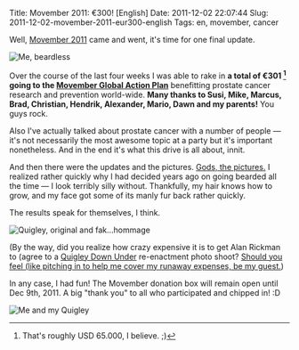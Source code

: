 Title: Movember 2011: €300! [English]
Date: 2011-12-02 22:07:44
Slug: 2011-12-02-movember-2011-eur300-english
Tags: en, movember, cancer


Well, [Movember 2011][1] came and went, it's time for one final update.

![Me, beardless][2]

Over the course of the last four weeks I was able to rake in **a total of €301
[^1] going to the [Movember Global Action Plan][4]** benefitting prostate
cancer research and prevention world-wide. **Many thanks to Susi, Mike,
Marcus, Brad, Christian, Hendrik, Alexander, Mario, Dawn and my parents!** You
guys rock.

Also I've actually talked about prostate cancer with a number of people — it's
not necessarily the most awesome topic at a party but it's important
nonetheless. And in the end it's what this drive is all about, innit.

And then there were the updates and the pictures. [Gods, the pictures.][5] I
realized rather quickly why I had decided years ago on going bearded all the
time — I look terribly silly without. Thankfully, my hair knows how to grow,
and my face got some of its manly fur back rather quickly.

The results speak for themselves, I think.

![Quigley, original and fak…hommage][6]

(By the way, did you realize how crazy expensive it is to get Alan Rickman to
(agree to a [Quigley Down Under][7] re-enactment photo shoot? [Should you feel
(like pitching in to help me cover my runaway expenses, be my guest.][8])

In any case, I had fun! The Movember donation box will remain open until Dec
9th, 2011. A big "thank you" to all who participated and chipped in! :D

![Me and my Quigley][9]


[^1]: That's roughly USD 65.000, I believe. ;)

   [1]: http://blog.zottmann.org/post/12193484608/movember-2011-deutsch
   [2]: http://farm7.staticflickr.com/6224/6308780220_564bcba7ac_m.jpg
   [3]: #fn:p13645781220-1
   [4]: http://be.movember.com/en/campaign/nesp/mens-health/
   [5]: http://www.flickr.com/photos/czottmann/sets/72157628027245330/
   [6]: http://farm8.staticflickr.com/7150/6442021525_5ef1914d9a_z.jpg
   [7]: http://www.imdb.com/title/tt0102744/
   [8]: http://mobro.co/czottmann
   [9]: http://farm8.staticflickr.com/7174/6441129339_61fe8567f4_m.jpg
   [10]: #fnref:p13645781220-1
